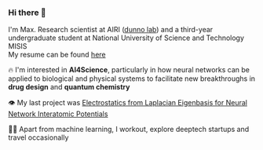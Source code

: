 ### Hi there 👋

<!-- ![competition](https://road-to-kaggle-grandmaster.vercel.app/api/badges/dwdkills/competition) -->
<!-- ![dataset](https://road-to-kaggle-grandmaster.vercel.app/api/badges/dwdkills/dataset)
![notebook](https://road-to-kaggle-grandmaster.vercel.app/api/badges/dwdkills/notebook)
![discussion](https://road-to-kaggle-grandmaster.vercel.app/api/badges/dwdkills/discussion) -->

I'm Max. Research scientist at AIRI ([dunno lab](https://dunnolab.ai/)) and a third-year undergraduate student at National University of Science and Technology MISIS
<br>
My resume can be found [here](https://cutt.ly/y3YvEbv)

🔥 I'm interested in **AI4Science**, particularly in how neural networks can be applied to biological and physical systems to facilitate new breakthroughs in **drug design** and **quantum chemistry**   

👁️ My last project was [Electrostatics from Laplacian Eigenbasis for Neural
Network Interatomic Potentials](https://arxiv.org/pdf/2505.14606) 

👨‍💻 Apart from machine learning, I workout, explore deeptech startups and travel occasionally

  


